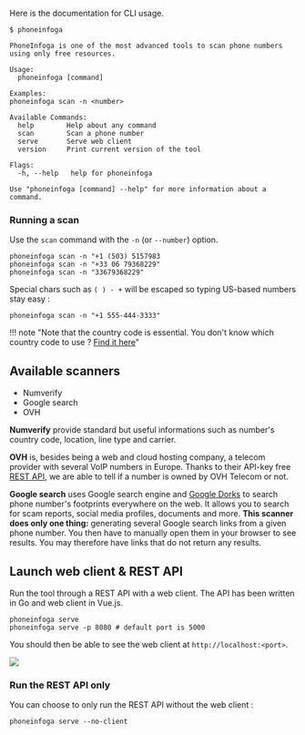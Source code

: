 Here is the documentation for CLI usage.

```shell
$ phoneinfoga

PhoneInfoga is one of the most advanced tools to scan phone numbers using only free resources.

Usage:
  phoneinfoga [command]

Examples:
phoneinfoga scan -n <number>

Available Commands:
  help        Help about any command
  scan        Scan a phone number
  serve       Serve web client
  version     Print current version of the tool

Flags:
  -h, --help   help for phoneinfoga

Use "phoneinfoga [command] --help" for more information about a command.
```

### Running a scan

Use the `scan` command with the `-n` (or `--number`) option.

```
phoneinfoga scan -n "+1 (503) 5157983
phoneinfoga scan -n "+33 06 79368229"
phoneinfoga scan -n "33679368229"
```

Special chars such as `( ) - +` will be escaped so typing US-based numbers stay easy : 

```
phoneinfoga scan -n "+1 555-444-3333"
```

!!! note "Note that the country code is essential. You don't know which country code to use ? [Find it here](https://www.countrycode.org/)"

<!--
#### Input & output file

Check several numbers at once and send results to a file.

```
phoneinfoga scan -i numbers.txt -o results.txt
```

Input file must contain one phone number per line. Invalid numbers will be skipped.

#### Footprinting

```
phoneinfoga scan -n +42837544833 -s footprints
```

#### Custom format reconnaissance

You don't know where to search and what custom format to use ? Let the tool try several custom formats based on the country code for you.

```
phoneinfoga recon -n +42837544833 
```
-->

## Available scanners

- Numverify
- Google search
- OVH

**Numverify** provide standard but useful informations such as number's country code, location, line type and carrier.

**OVH** is, besides being a web and cloud hosting company, a telecom provider with several VoIP numbers in Europe. Thanks to their API-key free [REST API](https://api.ovh.com/), we are able to tell if a number is owned by OVH Telecom or not.

**Google search** uses Google search engine and [Google Dorks](https://en.wikipedia.org/wiki/Google_hacking) to search phone number's footprints everywhere on the web. It allows you to search for scam reports, social media profiles, documents and more. **This scanner does only one thing:** generating several Google search links from a given phone number. You then have to manually open them in your browser to see results. You may therefore have links that do not return any results.

## Launch web client & REST API

Run the tool through a REST API with a web client. The API has been written in Go and web client in Vue.js.

```shell
phoneinfoga serve
phoneinfoga serve -p 8080 # default port is 5000
```

You should then be able to see the web client at `http://localhost:<port>`.

![](./images/screenshot.png)

### Run the REST API only

You can choose to only run the REST API without the web client :

```
phoneinfoga serve --no-client
```
